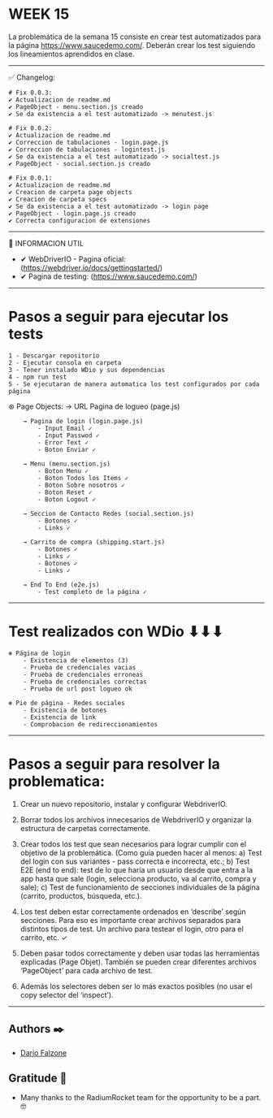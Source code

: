 # WEEK 15
La problemática de la semana 15 consiste en crear test automatizados para la página
https://www.saucedemo.com/. Deberán crear los test siguiendo los lineamientos aprendidos en clase.

----------------------------------------------------------


✅ Changelog:

	# Fix 0.0.3:
	✔ Actualizacion de readme.md
	✔ PageObject - menu.section.js creado
	✔ Se da existencia a el test automatizado -> menutest.js

	# Fix 0.0.2:
	✔ Actualizacion de readme.md
	✔ Correccion de tabulaciones - login.page.js
	✔ Correccion de tabulaciones - logintest.js
	✔ Se da existencia a el test automatizado -> socialtest.js
	✔ PageObject - social.section.js creado

	# Fix 0.0.1:
	✔ Actualizacion de readme.md
	✔ Creacion de carpeta page objects
	✔ Creacion de carpeta specs
	✔ Se da existencia a el test automatizado -> login page
	✔ PageObject - login.page.js creado
	✔ Correcta configuracion de extensiones

----------------------------------------------------------

📄 INFORMACION UTIL

- ✔ WebDriverIO - Pagina oficial: (https://webdriver.io/docs/gettingstarted/)
- ✔ Pagina de testing: (https://www.saucedemo.com/)

----------------------------------------------------------

# Pasos a seguir para ejecutar los tests
	1 - Descargar repositorio
	2 - Ejecutar consola en carpeta
	3 - Tener instalado WDio y sus dependencias
	4 - npm run test
	5 - Se ejecutaran de manera automatica los test configurados por cada página

⊛ Page Objects:
		→ URL Pagina de logueo (page.js)

		→ Pagina de login (login.page.js)
			- Input Email ✓
			- Input Passwod ✓
			- Error Text ✓
			- Boton Enviar ✓

		→ Menu (menu.section.js)
			- Boton Menu ✓
			- Boton Todos los Items ✓
			- Boton Sobre nosotros ✓
			- Boton Reset ✓
			- Boton Logout ✓

		→ Seccion de Contacto Redes (social.section.js)
			- Botones ✓
			- Links ✓

		→ Carrito de compra (shipping.start.js)
			- Botones ✓
			- Links ✓
			- Botones ✓
			- Links ✓

		→ End To End (e2e.js)
			- Test completo de la página ✓

----------------------------------------------------------

# Test realizados con WDio ⬇⬇⬇
	⊛ Página de login
		- Existencia de elementos (3)
		- Prueba de credenciales vacias
		- Prueba de credenciales erroneas
		- Prueba de credenciales correctas
		- Prueba de url post logueo ok

	⊛ Pie de página - Redes sociales
		- Existencia de botones
		- Existencia de link
		- Comprobacion de redireccionamientos

----------------------------------------------------------

# Pasos a seguir para resolver la problematica:
1) Crear un nuevo repositorio, instalar y configurar WebdriverIO.

2) Borrar todos los archivos innecesarios de WebdriverIO y organizar la estructura de carpetas correctamente.

3) Crear todos los test que sean necesarios para lograr cumplir con el objetivo de la
problemática. (Como guía pueden hacer al menos:
	a) Test del login con sus variantes - pass correcta e incorrecta, etc.;
	b) Test E2E (end to end): test de lo que haría un usuario desde que entra a la app hasta
	que sale (login, selecciona producto, va al carrito, compra y sale);
	c) Test de funcionamiento de secciones individuales de la página (carrito, productos,
	búsqueda, etc.).

4) Los test deben estar correctamente ordenados en ‘describe’ según secciones. Para eso es
importante crear archivos separados para distintos tipos de test. Un archivo para testear el
login, otro para el carrito, etc. ✓

5) Deben pasar todos correctamente y deben usar todas las herramientas explicadas (Page
Objet). También se pueden crear diferentes archivos ‘PageObject’ para cada archivo de test.

6) Además los selectores deben ser lo más exactos posibles (no usar el copy selector del
‘inspect’).

----------------------------------------------------------

## Authors ✒️

* [Dario Falzone](https://www.linkedin.com/in/darioflz/)

## Gratitude 🎁

* Many thanks to the RadiumRocket team for the opportunity to be a part. 🤓
